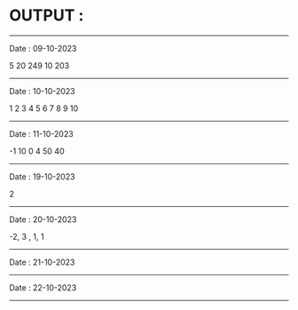 <html>
  <body>
    <h1><strong> OUTPUT : </strong> </h1>
      <hr>
      <p> Date : 09-10-2023</p>
      <p> 5 20 249 10 203</p>
      <hr>
      <p>  Date : 10-10-2023 </p>
      <p> 1 2 3 4 5 6 7 8 9 10 </p>
      <hr>
      <p>  Date : 11-10-2023 </p>
      <p> -1 10 0 4 50 40 </p>
      <hr>
      <p>  Date : 19-10-2023</p>
      <p>  2 </p>
      <p></p>
      <hr>
      <p>  Date : 20-10-2023</p>
      <p>  -2, 3 , 1, 1 </p>
      <hr>
      <p> Date : 21-10-2023 </p>
      <p></p>
      <hr>
      <p> Date : 22-10-2023 </p>
      <p></p>
      <hr>
  </body>
</html>
